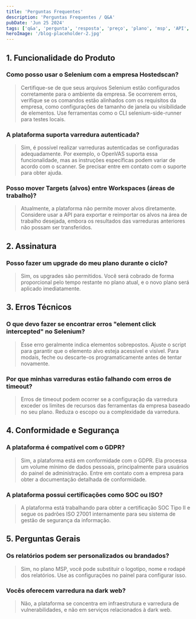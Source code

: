 ```yaml
---
title: 'Perguntas Frequentes'
description: 'Perguntas Frequentes / Q&A'
pubDate: 'Jun 25 2024'
tags: ['q&a', 'pergunta', 'resposta', 'preço', 'plano', 'msp', 'API', 'Selenium']
heroImage: '/blog-placeholder-2.jpg'
---
```


## 1. Funcionalidade do Produto
### Como posso usar o Selenium com a empresa Hostedscan?

> Certifique-se de que seus arquivos Selenium estão configurados corretamente para o ambiente da empresa. Se ocorrerem erros, verifique se os comandos estão alinhados com os requisitos da empresa, como configurações de tamanho de janela ou visibilidade de elementos. Use ferramentas como o CLI selenium-side-runner para testes locais.

### A plataforma suporta varredura autenticada?

> Sim, é possível realizar varreduras autenticadas se configuradas adequadamente. Por exemplo, o OpenVAS suporta essa funcionalidade, mas as instruções específicas podem variar de acordo com o scanner. Se precisar entre em contato com o suporte para obter ajuda.

### Posso mover Targets (alvos) entre Workspaces (áreas de trabalho)?

> Atualmente, a plataforma não permite mover alvos diretamente. Considere usar a API para exportar e reimportar os alvos na área de trabalho desejada, embora os resultados das varreduras anteriores não possam ser transferidos.

## 2. Assinatura

### Posso fazer um upgrade do meu plano durante o ciclo?

> Sim, os upgrades são permitidos. Você será cobrado de forma proporcional pelo tempo restante no plano atual, e o novo plano será aplicado imediatamente.

## 3. Erros Técnicos
### O que devo fazer se encontrar erros "element click intercepted" no Selenium?

> Esse erro geralmente indica elementos sobrepostos. Ajuste o script para garantir que o elemento alvo esteja acessível e visível. Para modais, feche ou descarte-os programaticamente antes de tentar novamente.

### Por que minhas varreduras estão falhando com erros de timeout?

> Erros de timeout podem ocorrer se a configuração da varredura exceder os limites de recursos das ferramentas da empresa baseado no seu plano. Reduza o escopo ou a complexidade da varredura.

## 4. Conformidade e Segurança
### A plataforma é compatível com o GDPR?

> Sim, a plataforma está em conformidade com o GDPR. Ela processa um volume mínimo de dados pessoais, principalmente para usuários do painel de administração. Entre em contato com a empresa para obter a documentação detalhada de conformidade.

### A plataforma possui certificações como SOC ou ISO?

> A plataforma está trabalhando para obter a certificação SOC Tipo II e segue os padrões ISO 27001 internamente para seu sistema de gestão de segurança da informação.

## 5. Perguntas Gerais
### Os relatórios podem ser personalizados ou brandados?

> Sim, no plano MSP, você pode substituir o logotipo, nome e rodapé dos relatórios. Use as configurações no painel para configurar isso.

### Vocês oferecem varredura na dark web?

> Não, a plataforma se concentra em infraestrutura e varredura de vulnerabilidades, e não em serviços relacionados à dark web.
